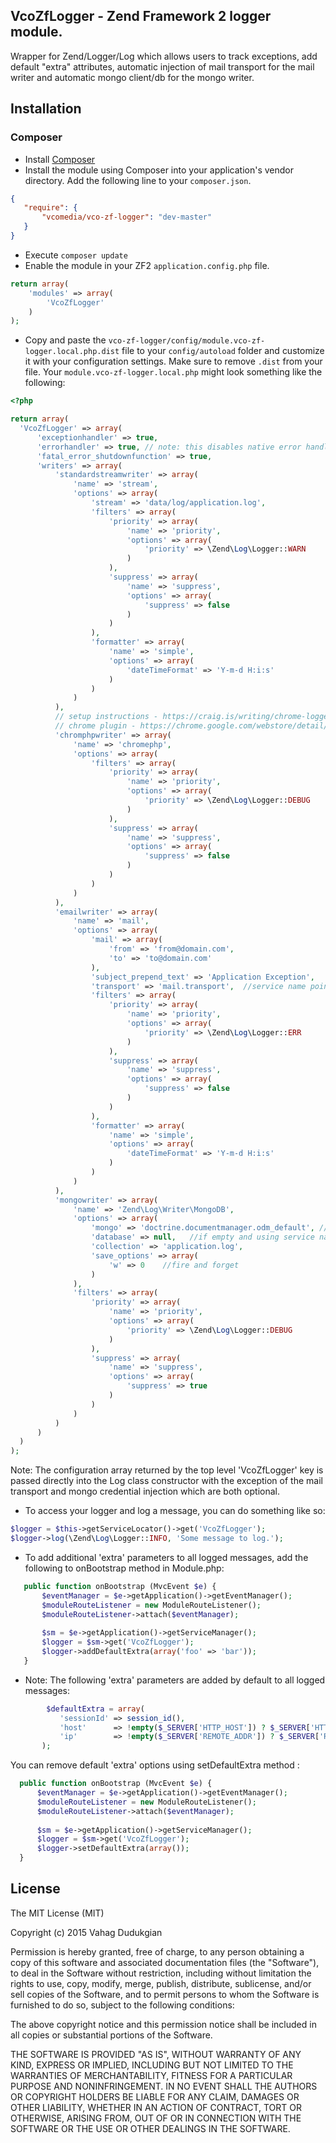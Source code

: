 ## VcoZfLogger - Zend Framework 2 logger module.
Wrapper for Zend/Logger/Log which allows users to track exceptions, add default "extra" attributes, automatic injection of mail transport for the mail writer and automatic mongo client/db for the mongo writer.  

## Installation
### Composer
 * Install [Composer](http://getcomposer.org/doc/00-intro.md)
 * Install the module using Composer into your application's vendor directory. Add the following line to your `composer.json`.

 ```json
 {
    "require": {
        "vcomedia/vco-zf-logger": "dev-master"
    }
 }
```
 * Execute ```composer update```
 * Enable the module in your ZF2 `application.config.php` file.

 ```php
 return array(
     'modules' => array(
         'VcoZfLogger'
     )
 );
 ```
 * Copy and paste the `vco-zf-logger/config/module.vco-zf-logger.local.php.dist` file to your `config/autoload` folder and customize it with your configuration settings. Make sure to remove `.dist` from your file. Your `module.vco-zf-logger.local.php` might look something like the following:

  ```php
 <?php

return array(
    'VcoZfLogger' => array(
        'exceptionhandler' => true,
        'errorhandler' => true, // note: this disables native error handler
        'fatal_error_shutdownfunction' => true,
        'writers' => array(
            'standardstreamwriter' => array(
                'name' => 'stream',
                'options' => array(
                    'stream' => 'data/log/application.log',
                    'filters' => array(
                        'priority' => array(
                            'name' => 'priority',
                            'options' => array(
                                'priority' => \Zend\Log\Logger::WARN
                            )
                        ),
                        'suppress' => array(
                            'name' => 'suppress',
                            'options' => array(
                                'suppress' => false
                            )
                        )
                    ),
                    'formatter' => array(
                        'name' => 'simple',
                        'options' => array(
                            'dateTimeFormat' => 'Y-m-d H:i:s'
                        )
                    )
                )
            ),
            // setup instructions - https://craig.is/writing/chrome-logger
            // chrome plugin - https://chrome.google.com/webstore/detail/chromephp/noaneddfkdjfnfdakjjmocngnfkfehhd
            'chromphpwriter' => array(
                'name' => 'chromephp',
                'options' => array(
                    'filters' => array(
                        'priority' => array(
                            'name' => 'priority',
                            'options' => array(
                                'priority' => \Zend\Log\Logger::DEBUG
                            )
                        ),
                        'suppress' => array(
                            'name' => 'suppress',
                            'options' => array(
                                'suppress' => false
                            )
                        )
                    )
                )
            ),
            'emailwriter' => array(
                'name' => 'mail',
                'options' => array(
                    'mail' => array(
                        'from' => 'from@domain.com',
                        'to' => 'to@domain.com'
                    ),
                    'subject_prepend_text' => 'Application Exception',
                    'transport' => 'mail.transport',  //service name pointing to mail transport
                    'filters' => array(
                        'priority' => array(
                            'name' => 'priority',
                            'options' => array(
                                'priority' => \Zend\Log\Logger::ERR
                            )
                        ),
                        'suppress' => array(
                            'name' => 'suppress',
                            'options' => array(
                                'suppress' => false
                            )
                        )
                    ),
                    'formatter' => array(
                        'name' => 'simple',
                        'options' => array(
                            'dateTimeFormat' => 'Y-m-d H:i:s'
                        )
                    )
                )
            ),
            'mongowriter' => array(
                'name' => 'Zend\Log\Writer\MongoDB',
                'options' => array(
                    'mongo' => 'doctrine.documentmanager.odm_default', //service name pointing to doctrine document manager or standard array to configure mongoClient
                    'database' => null,   //if empty and using service name in above option, default doctrine odm db will be injected
                    'collection' => 'application.log',
                    'save_options' => array(
                        'w' => 0    //fire and forget
                    )
                ),
                'filters' => array(
                    'priority' => array(
                        'name' => 'priority',
                        'options' => array(
                            'priority' => \Zend\Log\Logger::DEBUG
                        )
                    ),
                    'suppress' => array(
                        'name' => 'suppress',
                        'options' => array(
                            'suppress' => true
                        )
                    )
                )
            )
        )
    )
);

  ```

Note: The configuration array returned by the top level 'VcoZfLogger' key is passed directly into the Log class constructor with the exception of the mail transport and mongo credential injection which are both optional.

* To access your logger and log a message, you can do something like so:

 ```php
$logger = $this->getServiceLocator()->get('VcoZfLogger');
$logger->log(\Zend\Log\Logger::INFO, 'Some message to log.');
 ```
 
* To add additional 'extra' parameters to all logged messages, add the following to onBootstrap method in Module.php:

 ```php
    public function onBootstrap (MvcEvent $e) {
        $eventManager = $e->getApplication()->getEventManager();
        $moduleRouteListener = new ModuleRouteListener();
        $moduleRouteListener->attach($eventManager);
        
        $sm = $e->getApplication()->getServiceManager();
        $logger = $sm->get('VcoZfLogger');
        $logger->addDefaultExtra(array('foo' => 'bar'));
    }
 ```
 
 * Note: The following 'extra' parameters are added by default to all logged messages:

 ```php
         $defaultExtra = array(
            'sessionId' => session_id(),
            'host'      => !empty($_SERVER['HTTP_HOST']) ? $_SERVER['HTTP_HOST'] : 'CLI',
            'ip'        => !empty($_SERVER['REMOTE_ADDR']) ? $_SERVER['REMOTE_ADDR'] : 'unavailable'
        );
 ```
 
 You can remove default 'extra' options using setDefaultExtra method :
 
  ```php
    public function onBootstrap (MvcEvent $e) {
        $eventManager = $e->getApplication()->getEventManager();
        $moduleRouteListener = new ModuleRouteListener();
        $moduleRouteListener->attach($eventManager);
        
        $sm = $e->getApplication()->getServiceManager();
        $logger = $sm->get('VcoZfLogger');
        $logger->setDefaultExtra(array());
    }
  ```
 

## License
The MIT License (MIT)

Copyright (c) 2015 Vahag Dudukgian

Permission is hereby granted, free of charge, to any person obtaining a copy of
this software and associated documentation files (the "Software"), to deal in
the Software without restriction, including without limitation the rights to
use, copy, modify, merge, publish, distribute, sublicense, and/or sell copies of
the Software, and to permit persons to whom the Software is furnished to do so,
subject to the following conditions:

The above copyright notice and this permission notice shall be included in all
copies or substantial portions of the Software.

THE SOFTWARE IS PROVIDED "AS IS", WITHOUT WARRANTY OF ANY KIND, EXPRESS OR
IMPLIED, INCLUDING BUT NOT LIMITED TO THE WARRANTIES OF MERCHANTABILITY, FITNESS
FOR A PARTICULAR PURPOSE AND NONINFRINGEMENT. IN NO EVENT SHALL THE AUTHORS OR
COPYRIGHT HOLDERS BE LIABLE FOR ANY CLAIM, DAMAGES OR OTHER LIABILITY, WHETHER
IN AN ACTION OF CONTRACT, TORT OR OTHERWISE, ARISING FROM, OUT OF OR IN
CONNECTION WITH THE SOFTWARE OR THE USE OR OTHER DEALINGS IN THE SOFTWARE.

